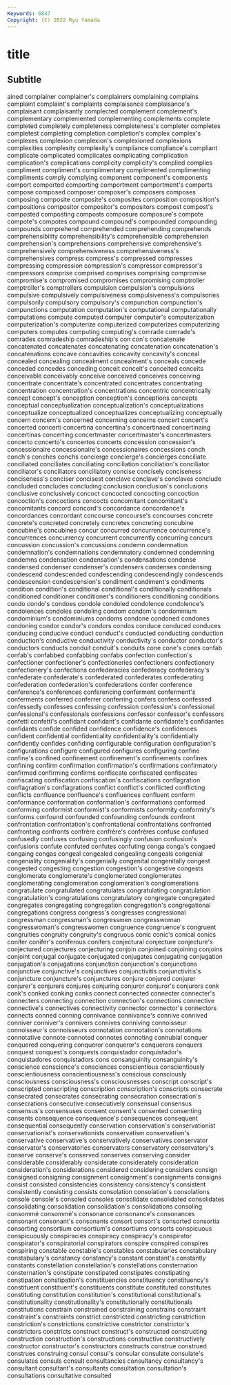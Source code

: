 ```yaml
---
Keywords: 6847
Copyright: (C) 2022 Ryu Yamada
---
```



# title

## Subtitle
ained
complainer complainer's complainers complaining complains complaint complaint's complaints complaisance complaisance's
complaisant complaisantly complected complement complement's complementary complemented complementing complements complete
completed completely completeness completeness's completer completes completest completing completion completion's
complex complex's complexes complexion complexion's complexioned complexions complexities complexity complexity's
compliance compliance's compliant complicate complicated complicates complicating complication complication's complications
complicity complicity's complied complies compliment compliment's complimentary complimented complimenting compliments
comply complying component component's components comport comported comporting comportment comportment's
comports compose composed composer composer's composers composes composing composite composite's
composites composition composition's compositions compositor compositor's compositors compost compost's composted
composting composts composure composure's compote compote's compotes compound compound's compounded
compounding compounds comprehend comprehended comprehending comprehends comprehensibility comprehensibility's comprehensible comprehension
comprehension's comprehensions comprehensive comprehensive's comprehensively comprehensiveness comprehensiveness's comprehensives compress compress's
compressed compresses compressing compression compression's compressor compressor's compressors comprise comprised
comprises comprising compromise compromise's compromised compromises compromising comptroller comptroller's comptrollers
compulsion compulsion's compulsions compulsive compulsively compulsiveness compulsiveness's compulsories compulsorily compulsory
compulsory's compunction compunction's compunctions computation computation's computational computationally computations compute
computed computer computer's computerization computerization's computerize computerized computerizes computerizing computers
computes computing computing's comrade comrade's comrades comradeship comradeship's con con's
concatenate concatenated concatenates concatenating concatenation concatenation's concatenations concave concavities concavity
concavity's conceal concealed concealing concealment concealment's conceals concede conceded concedes
conceding conceit conceit's conceited conceits conceivable conceivably conceive conceived conceives
conceiving concentrate concentrate's concentrated concentrates concentrating concentration concentration's concentrations concentric
concentrically concept concept's conception conception's conceptions concepts conceptual conceptualization conceptualization's
conceptualizations conceptualize conceptualized conceptualizes conceptualizing conceptually concern concern's concerned concerning
concerns concert concert's concerted concerti concertina concertina's concertinaed concertinaing concertinas
concerting concertmaster concertmaster's concertmasters concerto concerto's concertos concerts concession concession's
concessionaire concessionaire's concessionaires concessions conch conch's conches conchs concierge concierge's
concierges conciliate conciliated conciliates conciliating conciliation conciliation's conciliator conciliator's conciliators
conciliatory concise concisely conciseness conciseness's conciser concisest conclave conclave's conclaves
conclude concluded concludes concluding conclusion conclusion's conclusions conclusive conclusively concoct
concocted concocting concoction concoction's concoctions concocts concomitant concomitant's concomitants concord
concord's concordance concordance's concordances concordant concourse concourse's concourses concrete concrete's
concreted concretely concretes concreting concubine concubine's concubines concur concurred concurrence
concurrence's concurrences concurrency concurrent concurrently concurring concurs concussion concussion's concussions
condemn condemnation condemnation's condemnations condemnatory condemned condemning condemns condensation condensation's
condensations condense condensed condenser condenser's condensers condenses condensing condescend condescended
condescending condescendingly condescends condescension condescension's condiment condiment's condiments condition condition's
conditional conditional's conditionally conditionals conditioned conditioner conditioner's conditioners conditioning conditions
condo condo's condoes condole condoled condolence condolence's condolences condoles condoling
condom condom's condominium condominium's condominiums condoms condone condoned condones condoning
condor condor's condors condos conduce conduced conduces conducing conducive conduct
conduct's conducted conducting conduction conduction's conductive conductivity conductivity's conductor conductor's
conductors conducts conduit conduit's conduits cone cone's cones confab confab's
confabbed confabbing confabs confection confection's confectioner confectioner's confectioneries confectioners confectionery
confectionery's confections confederacies confederacy confederacy's confederate confederate's confederated confederates confederating
confederation confederation's confederations confer conference conference's conferences conferencing conferment conferment's
conferments conferred conferrer conferring confers confess confessed confessedly confesses confessing
confession confession's confessional confessional's confessionals confessions confessor confessor's confessors confetti
confetti's confidant confidant's confidante confidante's confidantes confidants confide confided confidence
confidence's confidences confident confidential confidentiality confidentiality's confidentially confidently confides confiding
configurable configuration configuration's configurations configure configured configures configuring confine confine's
confined confinement confinement's confinements confines confining confirm confirmation confirmation's confirmations
confirmatory confirmed confirming confirms confiscate confiscated confiscates confiscating confiscation confiscation's
confiscations conflagration conflagration's conflagrations conflict conflict's conflicted conflicting conflicts confluence
confluence's confluences confluent conform conformance conformation conformation's conformations conformed conforming
conformist conformist's conformists conformity conformity's conforms confound confounded confounding confounds
confront confrontation confrontation's confrontational confrontations confronted confronting confronts confrère confrère's
confrères confuse confused confusedly confuses confusing confusingly confusion confusion's confusions
confute confuted confutes confuting conga conga's congaed congaing congas congeal
congealed congealing congeals congenial congeniality congeniality's congenially congenital congenitally congest
congested congesting congestion congestion's congestive congests conglomerate conglomerate's conglomerated conglomerates
conglomerating conglomeration conglomeration's conglomerations congratulate congratulated congratulates congratulating congratulation congratulation's
congratulations congratulatory congregate congregated congregates congregating congregation congregation's congregational congregations
congress congress's congresses congressional congressman congressman's congressmen congresswoman congresswoman's congresswomen
congruence congruence's congruent congruities congruity congruity's congruous conic conic's conical
conics conifer conifer's coniferous conifers conjectural conjecture conjecture's conjectured conjectures
conjecturing conjoin conjoined conjoining conjoins conjoint conjugal conjugate conjugated conjugates
conjugating conjugation conjugation's conjugations conjunction conjunction's conjunctions conjunctive conjunctive's conjunctives
conjunctivitis conjunctivitis's conjuncture conjuncture's conjunctures conjure conjured conjurer conjurer's conjurers
conjures conjuring conjuror conjuror's conjurors conk conk's conked conking conks
connect connected connecter connecter's connecters connecting connection connection's connections connective
connective's connectives connectivity connector connector's connectors connects conned conning connivance
connivance's connive connived conniver conniver's connivers connives conniving connoisseur connoisseur's
connoisseurs connotation connotation's connotations connotative connote connoted connotes connoting connubial
conquer conquered conquering conqueror conqueror's conquerors conquers conquest conquest's conquests
conquistador conquistador's conquistadores conquistadors cons consanguinity consanguinity's conscience conscience's consciences
conscientious conscientiously conscientiousness conscientiousness's conscious consciously consciousness consciousness's consciousnesses conscript
conscript's conscripted conscripting conscription conscription's conscripts consecrate consecrated consecrates consecrating
consecration consecration's consecrations consecutive consecutively consensual consensus consensus's consensuses consent
consent's consented consenting consents consequence consequence's consequences consequent consequential consequently
conservation conservation's conservationist conservationist's conservationists conservatism conservatism's conservative conservative's conservatively
conservatives conservator conservator's conservatories conservators conservatory conservatory's conserve conserve's conserved
conserves conserving consider considerable considerably considerate considerately consideration consideration's considerations
considered considering considers consign consigned consigning consignment consignment's consignments consigns
consist consisted consistencies consistency consistency's consistent consistently consisting consists consolation
consolation's consolations console console's consoled consoles consolidate consolidated consolidates consolidating
consolidation consolidation's consolidations consoling consommé consommé's consonance consonance's consonances consonant
consonant's consonants consort consort's consorted consortia consorting consortium consortium's consortiums
consorts conspicuous conspicuously conspiracies conspiracy conspiracy's conspirator conspirator's conspiratorial conspirators
conspire conspired conspires conspiring constable constable's constables constabularies constabulary constabulary's
constancy constancy's constant constant's constantly constants constellation constellation's constellations consternation
consternation's constipate constipated constipates constipating constipation constipation's constituencies constituency constituency's
constituent constituent's constituents constitute constituted constitutes constituting constitution constitution's constitutional
constitutional's constitutionality constitutionality's constitutionally constitutionals constitutions constrain constrained constraining constrains
constraint constraint's constraints constrict constricted constricting constriction constriction's constrictions constrictive
constrictor constrictor's constrictors constricts construct construct's constructed constructing construction construction's
constructions constructive constructively constructor constructor's constructors constructs construe construed construes
construing consul consul's consular consulate consulate's consulates consuls consult consultancies
consultancy consultancy's consultant consultant's consultants consultation consultation's consultations consultative consulted
